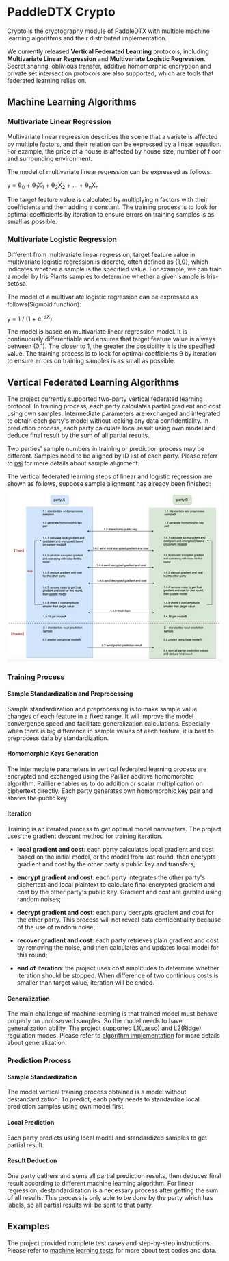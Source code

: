 # PaddleDTX Crypto
Crypto is the cryptography module of PaddleDTX with multiple machine learning algorithms and their distributed implementation.

We currently released **Vertical Federated Learning** protocols, including **Multivariate Linear Regression** and **Multivariate Logistic Regression**.
Secret sharing, oblivious transfer, additive homomorphic encryption and private set intersection protocols are also supported, which are tools that federated learning relies on.

## Machine Learning Algorithms
### Multivariate Linear Regression
Multivariate linear regression describes the scene that a variate is affected by multiple factors, and their relation can be expressed by a linear equation. 
For example, the price of a house is affected by house size, number of floor and surrounding environment.  

The model of multivariate linear regression can be expressed as follows:

y = &theta;<sub>0</sub> + &theta;<sub>1</sub>X<sub>1</sub> + &theta;<sub>2</sub>X<sub>2</sub> + ... + &theta;<sub>n</sub>X<sub>n</sub>

The target feature value is calculated by multiplying n factors with their coefficients and then adding a constant. The training process is to look for optimal coefficients by iteration to ensure errors on training samples is as small as possible. 

### Multivariate Logistic Regression
Different from multivariate linear regression, target feature value in multivariate logistic regression is discrete, often defined as {1,0}, which indicates whether a sample is the specified value.
For example, we can train a model by Iris Plants samples to determine whether a given sample is Iris-setosa.

The model of a multivariate logistic regression can be expressed as follows(Sigmoid function):

y = 1 / (1 + e<sup>-&theta;X</sup>)

The model is based on multivariate linear regression model. It is continuously differentiable and ensures that target feature value is always between (0,1).
The closer to 1, the greater the possibility it is the specified value. The training process is to look for optimal coefficients &theta; by iteration to ensure errors on training samples is as small as possible. 

## Vertical Federated Learning Algorithms
The project currently supported two-party vertical federated learning protocol. 
In training process, each party calculates partial gradient and cost using own samples. Intermediate parameters are exchanged and integrated to obtain each party's model without leaking any data confidentiality.
In prediction process, each party calculate local result using own model and deduce final result by the sum of all partial results.

Two parties' sample numbers in training or prediction process may be different.
Samples need to be aligned by ID list of each party. Please referr to [psi](./core/machine_learning/linear_regression/gradient_descent/mpc_vertical/psi.go) for more details about sample alignment.  

The vertical federated learning steps of linear and logistic regression are shown as follows, suppose sample alignment has already been finished:

![Image text](./images/vertical_learning.png)

### Training Process
#### Sample Standardization and Preprocessing
Sample standardization and preprocessing is to make sample value changes of each feature in a fixed range. It will improve the model convergence speed and facilitate generalization calculations. 
Especially when there is big difference in sample values of each feature, it is best to preprocess data by standardization.

#### Homomorphic Keys Generation
The intermediate parameters in vertical federated learning process are encrypted and exchanged using the Paillier additive homomorphic algorithm.
Paillier enables us to do addition or scalar multiplication on ciphertext directly. Each party generates own homomorphic key pair and shares the public key.

#### Iteration
Training is an iterated process to get optimal model parameters. The project uses the gradient descent method for training iteration.

- **local gradient and cost**: each party calculates local gradient and cost based on the initial model, or the model from last round, then encrypts gradient and cost by the other party's public key and transfers;

- **encrypt gradient and cost**: each party integrates the other party's ciphertext and local plaintext to calculate final encrypted gradient and cost by the other party's public key. Gradient and cost are garbled using random noises;

- **decrypt gradient and cost**: each party decrypts gradient and cost for the other party. This process will not reveal data confidentiality because of the use of random noise;

- **recover gradient and cost**: each party retrieves plain gradient and cost by removing the noise, and then calculates and updates local model for this round;

- **end of iteration**: the project uses cost amplitudes to determine whether iteration should be stopped. When difference of two continious costs is smaller than target value, iteration will be ended.

#### Generalization
The main challenge of machine learning is that trained model must behave properly on unobserved samples. So the model needs to have generalization ability.
The project supported L1(Lasso) and L2(Ridge) regulation modes. Please refer to [algorithm implementation](./core/machine_learning) for more details about generalization.

### Prediction Process
#### Sample Standardization
The model vertical training process obtained is a model without destandardization. To predict, each party needs to standardize local prediction samples using own model first. 

#### Local Prediction
Each party predicts using local model and standardized samples to get partial result.

#### Result Deduction
One party gathers and sums all partial prediction results, then deduces final result according to different machine learning algorithm.
For linear regression, destandardization is a necessary process after getting the sum of all results. This process is only able to be done by the party which has labels, so all partial results will be sent to that party.

## Examples
The project provided complete test cases and step-by-step instructions. Please refer to [machine learning tests](./test/ml) for more about test codes and data.

